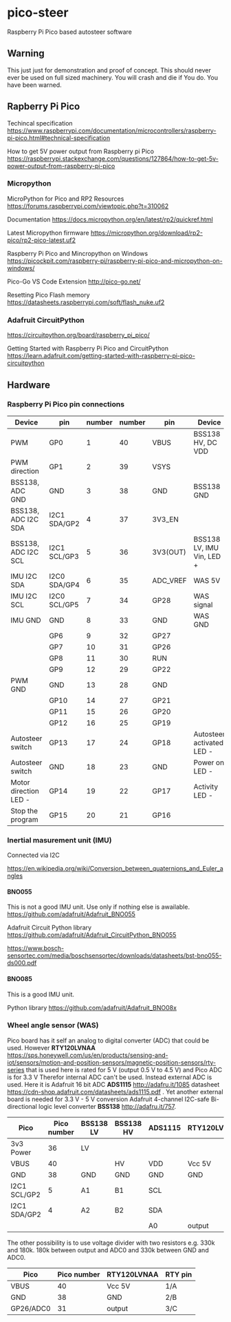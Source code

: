 # pico-steer
Raspberry Pi Pico based autosteer software

## Warning
This just just for demonstration and proof of concept. This should never ever be used on full sized machinery. You will crash and die if You do. You have been warned.

## Rapberry Pi Pico

Techincal specification https://www.raspberrypi.com/documentation/microcontrollers/raspberry-pi-pico.html#technical-specification

How to get 5V power output from Raspberry pi Pico https://raspberrypi.stackexchange.com/questions/127864/how-to-get-5v-power-output-from-raspberry-pi-pico

### Micropython

MicroPython for Pico and RP2 Resources https://forums.raspberrypi.com/viewtopic.php?t=310062

Documentation https://docs.micropython.org/en/latest/rp2/quickref.html

Latest Micropython firmware https://micropython.org/download/rp2-pico/rp2-pico-latest.uf2

Raspberry Pi Pico and Mincropython on Windows https://picockpit.com/raspberry-pi/raspberry-pi-pico-and-micropython-on-windows/

Pico-Go VS Code Extension http://pico-go.net/

Resetting Pico Flash memory https://datasheets.raspberrypi.com/soft/flash_nuke.uf2

### Adafruit CircuitPython

https://circuitpython.org/board/raspberry_pi_pico/

Getting Started with Raspberry Pi Pico and CircuitPython https://learn.adafruit.com/getting-started-with-raspberry-pi-pico-circuitpython

## Hardware

### Raspberry Pi Pico pin connections

|Device|pin|number|number|pin|Device|
|--|--|--|--|--|--|
|PWM|GP0|1|40|VBUS|BSS138 HV, DC VDD|
|PWM direction|GP1|2|39|VSYS||
|BSS138, ADC GND|GND|3|38|GND|BSS138 GND|
|BSS138, ADC I2C SDA|I2C1 SDA/GP2|4|37|3V3_EN||
|BSS138, ADC I2C SCL|I2C1 SCL/GP3|5|36|3V3(OUT)|BSS138 LV, IMU Vin, LED +|
|IMU I2C SDA|I2C0 SDA/GP4|6|35|ADC_VREF|WAS 5V|
|IMU I2C SCL|I2C0 SCL/GP5|7|34|GP28|WAS signal|
|IMU GND|GND|8|33|GND|WAS GND|
||GP6|9|32|GP27||
||GP7|10|31|GP26||
||GP8|11|30|RUN||
||GP9|12|29|GP22||
|PWM GND|GND|13|28|GND||
||GP10|14|27|GP21||
||GP11|15|26|GP20||
||GP12|16|25|GP19||
|Autosteer switch|GP13|17|24|GP18|Autosteer activated LED -|
|Autosteer switch|GND|18|23|GND|Power on LED -|
|Motor direction LED -|GP14|19|22|GP17|Activity LED -|
|Stop the program|GP15|20|21|GP16||

### Inertial masurement unit (IMU)
Connected via I2C 

https://en.wikipedia.org/wiki/Conversion_between_quaternions_and_Euler_angles

#### BNO055 

This is not a good IMU unit. Use only if nothing else is awailable. https://github.com/adafruit/Adafruit_BNO055

Adafruit Circuit Python library https://github.com/adafruit/Adafruit_CircuitPython_BNO055

https://www.bosch-sensortec.com/media/boschsensortec/downloads/datasheets/bst-bno055-ds000.pdf

#### BNO085

This is a good IMU unit.

Python library https://github.com/adafruit/Adafruit_BNO08x

### Wheel angle sensor (WAS)
Pico board has it self an analog to digital converter (ADC) that could be used. However **RTY120LVNAA** https://sps.honeywell.com/us/en/products/sensing-and-iot/sensors/motion-and-position-sensors/magnetic-position-sensors/rty-series that is used here is rated for 5 V (output 0.5 V to 4.5 V) and Pico ADC is for 3.3 V Therefor internal ADC can't be used. Instead external ADC is used. Here it is Adafruit 16 bit ADC **ADS1115** http://adafru.it/1085 datasheet https://cdn-shop.adafruit.com/datasheets/ads1115.pdf . Yet another external board is needed for 3.3 V - 5 V conversion Adafruit 4-channel I2C-safe Bi-directional logic level converter **BSS138** http://adafru.it/757.

|Pico|Pico number|BSS138 LV|BSS138 HV|ADS1115|RTY120LVNAA|RTY pin|
|--|--|--|--|--|--|--|
|3v3 Power|36|LV|||||
|VBUS|40||HV|VDD|Vcc 5V|1/A|
|GND|38|GND|GND|GND|GND|2/B|
|I2C1 SCL/GP2|5|A1|B1|SCL|||
|I2C1 SDA/GP2|4|A2|B2|SDA|||
|||||A0|output|3/C|

The other possibility is to use voltage divider with two resistors e.g. 330k and 180k. 180k between output and ADC0 and 330k between GND and ADC0. 

|Pico|Pico number|RTY120LVNAA|RTY pin|
|--|--|--|--|
|VBUS|40|Vcc 5V|1/A|
|GND|38|GND|2/B|
|GP26/ADC0|31|output|3/C|
